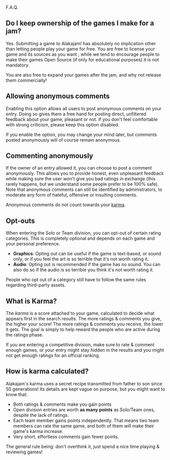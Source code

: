 F.A.Q.
## Do I keep ownership of the games I make for a jam?

Yes. Submitting a game to Alakajam! has absolutely no implication other than letting people play your game for free. You are free to license your game and its sources as you want ; while we tend to encourage people to make their games Open Source (if only for educational purposes) it is not mandatory.

You are also free to expand your games after the jam, and why not release them commercially!

## Allowing anonymous comments

Enabling this option allows all users to post anonymous comments on your entry. Doing so gives them a free hand for posting direct, unfiltered feedback about your game, pleasant or not. If you don't feel comfortable with strong criticism, please keep this option disabled.

If you enable the option, you may change your mind later, but comments posted anonymously will of course remain anonymous.

## Commenting anonymously

If the owner of an entry allowed it, you can choose to post a comment anonymously. This allows you to provide honest, even unpleasant feedback while making sure the user won't give you bad ratings in exchange (this rarely happens, but we understand some people prefer to be 100% safe). Note that anonymous comments can still be identified by administrators, to moderate any form of hateful, offensive or insulting comments.

Anonymous comments do not count towards your [karma](#what-is-karma).

## Opt-outs

When entering the Solo or Team division, you can opt-out of certain rating categories. This is completely optional and depends on each game and your personal preference.

* **Graphics**: Opting out can be useful if the game is text-based, or sound only, or if you feel the art is so terrible that it's not worth rating it.
* **Audio**: Opting out is recommended if the game has no sound. You can also do so if the audio is so terrible you think it's not worth rating it.

People who opt out of a category still have to follow the same rules regarding third-party assets.

## What is Karma?

The *karma* is a score attached to your game, calculated to decide what appears first in the search results. The more ratings & comments you give, the higher your score! The more ratings & comments you receive, the lower it gets. The goal is simply to help reward the people who are active during the ratings phase.

If you are entering a competitive division, make sure to rate & comment enough games, or your entry might stay hidden in the results and you might not get enough ratings for an official ranking.

## How is karma calculated?

Alakajam's karma uses a secret recipe transmitted from father to son since 50 generations! Its details are kept vague on purpose, but you might want to know that:

* Both ratings & comments make you gain points
* Open division entries are worth **as many points** as Solo/Team ones, despite the lack of ratings.
* Each team member gains points independently. That means two team members can rate the same game, and both of them will make their game's karma increase.
* Very short, effortless comments gain fewer points.

The general rule being: don't overthink it, just spend a nice time playing & reviewing games!
